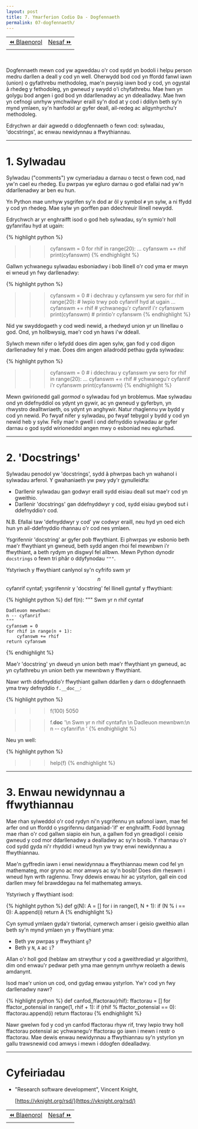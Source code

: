 ```yaml
---
layout: post
title: 7. Ymarferion Codio Da - Dogfennaeth
permalink: 07-dogfennaeth/
---
```


<table align='center'>
<tr>
    <td><a href="/06-codio/">&#x23EA; Blaenorol</a></td>
    <td><a href="/08-modiwlareiddio/">Nesaf &#x23E9;</a></td>
</tr>
</table>
<br>

Dogfennaeth mewn cod yw agweddau o'r cod sydd yn bodoli i helpu person medru
darllen a deall y cod yn well.
Oherwydd bod cod yn ffordd fanwl iawn (union) o gyfathrebu methodoleg, mae'n
pwysig iawn bod y cod, yn ogystal â rhedeg y fethodoleg, yn gwneud y swydd o'i
chyfathrebu.
Mae hwn yn golygu bod angen i god bod yn ddarllenadwy ac yn ddealladwy.
Mae hwn yn cefnogi unrhyw ymchwilwyr eraill sy'n dod at y cod i ddilyn beth sy'n
mynd ymlaen, sy'n hanfodol ar gyfer deall, ail-redeg ac ailgynhyrchu'r
methodoleg.

Edrychwn ar dair agwedd o ddogfennaeth o fewn cod: sylwadau, 'docstrings', ac
enwau newidynnau a ffwythiannau.

---

# 1. Sylwadau

Sylwadau ("comments") yw cymeriadau a darnau o tecst o fewn cod, nad yw'n cael
eu rhedeg.
Eu pwrpas yw egluro darnau o god efallai nad yw'n ddarllenadwy ar ben eu hun.

Yn Python mae unrhyw ysgrifen sy'n dod ar ôl y symbol `#` yn sylw, a ni ffydd y
cod yn rhedeg.
Mae sylw yn gorffen pan ddechreuir llinell newydd.

Edrychwch ar yr enghraifft isod o god heb sylwadau, sy'n symio'r holl gyfanrifau
hyd at ugain:

{% highlight python %}
>>> cyfanswm = 0
>>> for rhif in range(20):
...     cyfanswm += rhif
>>> print(cyfanswm)
{% endhighlight %}

Gallwn ychwanegu sylwadau esboniadwy i bob llinell o'r cod yma er mwyn ei wneud
yn fwy darllenadwy:

{% highlight python %}
>>> cyfanswm = 0  # i dechrau y cyfanswm yw sero
>>> for rhif in range(20):  # lwpio trwy pob cyfanrif hyd at ugain
...     cyfanswm += rhif  # ychwanegu'r cyfanrif i'r cyfanswm
>>> print(cyfanswm)  # printio'r cyfanswm
{% endhighlight %}

Nid yw swyddogaeth y cod wedi newid, a rhedwyd union yr un llinellau o god.
Ond, yn hollbwysig, mae'r cod yn haws i'w ddeall.

Sylwch mewn nifer o lefydd does dim agen sylw, gan fod y cod digon darllenadwy
fel y mae.
Does dim angen ailadrodd pethau gyda sylwadau:

{% highlight python %}
>>> cyfanswm = 0  # i ddechrau y cyfanswm yw sero
>>> for rhif in range(20):
...     cyfanswm += rhif  # ychwanegu'r cyfanrif i'r cyfanswm
>>> print(cyfanswm)
{% endhighlight %}

Mewn gwirionedd gall *gormod* o sylwadau fod yn broblemus.
Mae sylwadau ond yn ddefnyddiol os ydynt yn gywir, ac yn gwneud y gyferbyn, yn
rhwystro dealltwriaeth, os ydynt yn anghywir.
Natur rhaglennu yw bydd y cod yn newid.
Po fwyaf nifer y sylwadau, po fwyaf tebygol y bydd y cod yn newid heb y sylw.
Felly mae'n gwell i ond defnyddio sylwadau ar gyfer darnau o god sydd
wirioneddol angen mwy o esboniad neu eglurhad.

---

# 2. 'Docstrings'

Sylwadau penodol yw 'docstrings', sydd â phwrpas bach yn wahanol i sylwadau
arferol.
Y gwahaniaeth yw pwy ydy'r gynulleidfa:

+ Darllenir sylwadau gan godwyr eraill sydd eisiau deall sut mae'r cod yn
gweithio.
+ Darllenir 'docstrings' gan ddefnyddwyr y cod, sydd eisiau gwybod sut i
ddefnyddio'r cod.

N.B. Efallai taw 'defnyddwyr y cod' yw codwyr eraill, neu hyd yn oed eich hun yn
ail-ddefnyddio rhannau o'r cod nes ymlaen.

Ysgrifennir 'docstring' ar gyfer pob ffwythiant.
Ei phwrpas yw esbonio beth mae'r ffwythiant yn gwneud, beth sydd angen rhoi fel
mewnbwn i'r ffwythiant, a beth rydym yn disgwyl fel allbwn.
Mewn Python dynodir `docstrings` o fewn tri phâr o ddyfynodau `"""`.

Ystyriwch y ffwythiant canlynol sy'n cyfrifo swm yr $$n$$ cyfanrif cyntaf;
ysgrifennir y 'docstring' fel llinell gyntaf y ffwythiant:

{% highlight python %}
def f(n):
    """
    Swm yr n rhif cyntaf

    Dadleuon mewnbwn:
    n -- cyfanrif
    """
    cyfanswm = 0
    for rhif in range(n + 1):
        cyfanswm += rhif
    return cyfanswm
{% endhighlight %}

Mae'r 'docstring' yn dweud yn union beth mae'r ffwythiant yn gwneud, ac yn
cyfathrebu yn union beth yw mewnbwn y ffwythiant.

Nawr wrth ddefnyddio'r ffwythiant gallwn ddarllen y darn o ddogfennaeth yma trwy
defnyddio `f.__doc__`:

{% highlight python %}
>>> f(100)
5050

>>> f.__doc__
'\n    Swm yr n rhif cyntaf\n    \n    Dadleuon mewnbwn:\n    n -- cyfanrif\n    '
{% endhighlight %}

Neu yn well:

{% highlight python %}
>>> help(f)
{% endhighlight %}

---

# 3. Enwau newidynnau a ffwythiannau

Mae rhan sylweddol o'r cod rydyn ni'n ysgrifennu yn safonol iawn, mae fel arfer
ond un ffordd o ysgrifennu datganiad-'if' er enghraifft.
Fodd bynnag mae rhan o'r cod gallwn siapio ein hun, a gallwn fod yn greadigol i
ceisio gwneud y cod mor ddarllenadwy a dealladwy ac sy'n bosib.
Y rhannau o'r cod sydd gyda ni'r rhyddid i wneud hyn yw trwy enwi newidynnau a
ffwythiannau.

Mae'n gyffredin iawn i enwi newidynnau a ffwythiannau mewn cod fel yn
mathemateg, mor gryno ac mor amwys ac sy'n bosib!
Does dim rheswm i wneud hyn wrth raglennu.
Trwy ddewis enwau hir ac ystyrlon, gall ein cod darllen mwy fel brawddegau na
fel mathemateg amwys.

Ystyriwch y ffwythiant isod:

{% highlight python %}
def g(N):
    A = []
    for i in range(1, N + 1):
        if (N % i == 0):
            A.append(i)
    return A
{% endhighlight %}

Cyn symud ymlaen gyda'r tiwtorial, cymerwch amser i geisio gweithio allan beth
sy'n mynd ymlaen yn y ffwythiant yma:

+ Beth yw pwrpas y ffwythiant `g`?
+ Beth y `N`, `A` ac `i`?

Allan o'r holl god (heblaw am strwythur y cod a gweithrediad yr algorithm), dim
ond enwau'r pedwar peth yma mae gennym unrhyw reolaeth a dewis amdanynt.

Isod mae'r union un cod, ond gydag enwau ystyrlon.
Yw'r cod yn fwy darllenadwy nawr?

{% highlight python %}
def canfod_ffactorau(rhif):
    ffactorau = []
    for ffactor_potensial in range(1, rhif + 1):
        if (rhif % ffactor_potensial == 0):
            ffactorau.append(i)
    return ffactorau
{% endhighlight %}

Nawr gwelwn fod y cod yn canfod ffactorau rhyw rif, trwy lwpio trwy holl
ffactorau potensial ac ychwanegu'r ffactorau go iawn i mewn i restr o ffactorau.
Mae dewis enwau newidynnau a ffwythiannau sy'n ystyrlon yn gallu trawsnewid cod
amwys i mewn i ddogfen ddealladwy.

---

# Cyfeiriadau

+ "Research software development", Vincent Knight,

  [https://vknight.org/rsd/](https://vknight.org/rsd/)

<table align='center'>
<tr>
    <td><a href="/06-codio/">&#x23EA; Blaenorol</a></td>
    <td><a href="/08-modiwlareiddio/">Nesaf &#x23E9;</a></td>
</tr>
</table>
